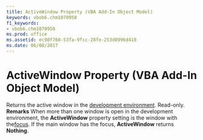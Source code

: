 ```yaml
---
title: ActiveWindow Property (VBA Add-In Object Model)
keywords: vbob6.chm1070958
f1_keywords:
- vbob6.chm1070958
ms.prod: office
ms.assetid: ec90f760-53fa-9fcc-28fe-253d8996d418
ms.date: 06/08/2017
---
```



# ActiveWindow Property (VBA Add-In Object Model)



Returns the active window in the [development environment](vbe-glossary.md). Read-only.
 **Remarks**
When more than one window is open in the development environment, the **ActiveWindow** property setting is the window with the[focus](vbe-glossary.md). If the main window has the focus, **ActiveWindow** returns **Nothing**.

